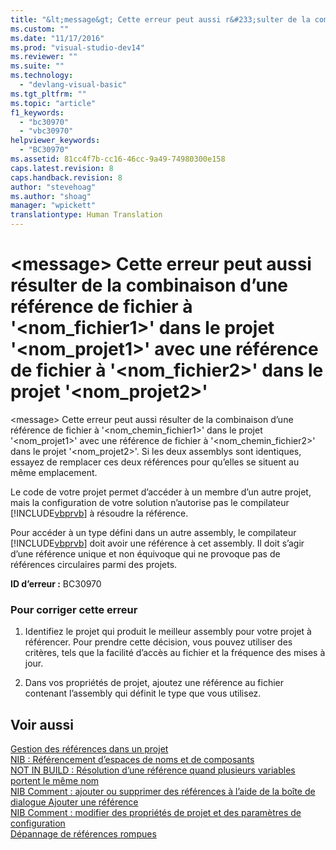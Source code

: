 ```yaml
---
title: "&lt;message&gt; Cette erreur peut aussi r&#233;sulter de la combinaison d’une r&#233;f&#233;rence de fichier &#224; &#39;&lt;nom_fichier1&gt;&#39; dans le projet &#39;&lt;nom_projet1&gt;&#39; avec une r&#233;f&#233;rence de fichier &#224; &#39;&lt;nom_fichier2&gt;&#39; dans le projet &#39;&lt;nom_projet2&gt;&#39; | Microsoft Docs"
ms.custom: ""
ms.date: "11/17/2016"
ms.prod: "visual-studio-dev14"
ms.reviewer: ""
ms.suite: ""
ms.technology: 
  - "devlang-visual-basic"
ms.tgt_pltfrm: ""
ms.topic: "article"
f1_keywords: 
  - "bc30970"
  - "vbc30970"
helpviewer_keywords: 
  - "BC30970"
ms.assetid: 81cc4f7b-cc16-46cc-9a49-74980300e158
caps.latest.revision: 8
caps.handback.revision: 8
author: "stevehoag"
ms.author: "shoag"
manager: "wpickett"
translationtype: Human Translation
---
```

# &lt;message&gt; Cette erreur peut aussi r&#233;sulter de la combinaison d’une r&#233;f&#233;rence de fichier &#224; &#39;&lt;nom_fichier1&gt;&#39; dans le projet &#39;&lt;nom_projet1&gt;&#39; avec une r&#233;f&#233;rence de fichier &#224; &#39;&lt;nom_fichier2&gt;&#39; dans le projet &#39;&lt;nom_projet2&gt;&#39;
\<message\> Cette erreur peut aussi résulter de la combinaison d’une référence de fichier à '\<nom\_chemin\_fichier1\>' dans le projet '\<nom\_projet1\>' avec une référence de fichier à '\<nom\_chemin\_fichier2\>' dans le projet '\<nom\_projet2\>'.  Si les deux assemblys sont identiques, essayez de remplacer ces deux références pour qu’elles se situent au même emplacement.  
  
 Le code de votre projet permet d’accéder à un membre d’un autre projet, mais la configuration de votre solution n’autorise pas le compilateur [!INCLUDE[vbprvb](../../csharp/programming-guide/concepts/linq/includes/vbprvb_md.md)] à résoudre la référence.  
  
 Pour accéder à un type défini dans un autre assembly, le compilateur [!INCLUDE[vbprvb](../../csharp/programming-guide/concepts/linq/includes/vbprvb_md.md)] doit avoir une référence à cet assembly. Il doit s’agir d’une référence unique et non équivoque qui ne provoque pas de références circulaires parmi des projets.  
  
 **ID d’erreur :** BC30970  
  
### Pour corriger cette erreur  
  
1.  Identifiez le projet qui produit le meilleur assembly pour votre projet à référencer. Pour prendre cette décision, vous pouvez utiliser des critères, tels que la facilité d’accès au fichier et la fréquence des mises à jour.  
  
2.  Dans vos propriétés de projet, ajoutez une référence au fichier contenant l’assembly qui définit le type que vous utilisez.  
  
## Voir aussi  
 [Gestion des références dans un projet](/visual-studio/ide/managing-references-in-a-project)   
 [NIB : Référencement d’espaces de noms et de composants](http://msdn.microsoft.com/fr-fr/568fa759-796b-44cd-bf5e-1cf8de6e38fd)   
 [NOT IN BUILD : Résolution d’une référence quand plusieurs variables portent le même nom](http://msdn.microsoft.com/fr-fr/9601e39f-1911-44e1-ace5-3f6e090408b9)   
 [NIB Comment : ajouter ou supprimer des références à l’aide de la boîte de dialogue Ajouter une référence](http://msdn.microsoft.com/fr-fr/3bd75d61-f00c-47c0-86a2-dd1f20e231c9)   
 [NIB Comment : modifier des propriétés de projet et des paramètres de configuration](http://msdn.microsoft.com/fr-fr/e7184bc5-2f2b-4b4f-aa9a-3ecfcbc48b67)   
 [Dépannage de références rompues](/visual-studio/ide/troubleshooting-broken-references)